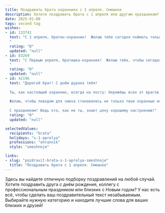 ```yaml
---
title: Поздравить брата охранника с 1 апреля. Смешное
description: Хотите поздравить брата с 1 апреля или другим праздником? Наш ИИ создаст незабываемое поздравление, а вы обязательно выделитесь среди других.  
date: 2025-01-08
tags: second tag
wishes:
- id: 133741
  text: "С 1 апреля, братан-охранник!  Желаю тебе сегодня поймать только хорошее настроение, а всех злоумышленников – развеселить до колик в животе! Пусть твоя бдительность сегодня будет направлена только на розыгрыши, а смекалка – на то, чтобы сам не попасться!  Удачи в борьбе с…  шутками!
  "
  rating: "0"
  updated: "null"
- id: 83269
  text: "С Первым апреля, братишка-охранник!  Желаю тебе, чтобы сегодня все твои \"нарушители\" были такими же безобидными, как  кролик в капусте, а твоя смекалка работала лучше любой сигнализации! Пусть твой день будет полон веселых розыгрышей и ни одной настоящей тревоги (кроме, разве что, неожиданного появления бесплатного пирога!).
  "
  rating: "0"
  updated: "null"
- id: 42196
  text: "Дорогой брат! С днём дурака тебя!
  
  Ты, как настоящий охранник, всегда на посту: бережёшь всех от врагов и пускаешь только правильные шутки! Пусть твоя работа будет лёгкой, а не работа – смешной!
  
  Желаю, чтобы поводом для смеха становились не только твои охранные историю, но и твои шутки! Пусть каждый день будет полон весёлых розыгрышей и неожиданных сюрпризов. Главное, не попадайся в свои же ловушки!
  
  С праздником! Ведь кто, как не ты, знает цену хорошему настроению!"
  rating: "0"
  updated: "null"

selectedValues:
  recipients: "brata"
  holidays: "s-1-aprelya"
  professions: "ohrannik"
  style: "smeshnoje"

links:
- slug: "pozdravit-brata-s-1-aprelya-smeshnoje"
  title: "Поздравить брата с 1 апреля. Смешное"
---
```


Здесь вы найдете отличную подборку поздравлений на любой случай.
Хотите поздравить друга с днём рождения, коллегу с профессиональным праздником или близких с Новым годом? У нас есть всё, чтобы сделать ваш поздравительный текст незабываемым. Выбирайте нужную категорию и находите лучшие слова для ваших близких и друзей!
